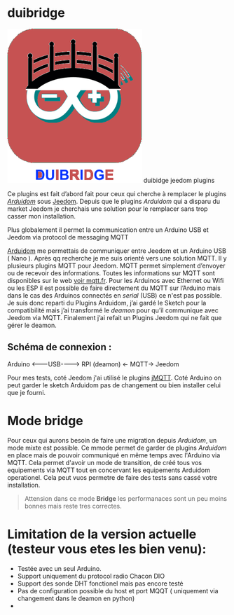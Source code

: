 # duibridge

![configuration-deamon](doc/images/duibridge_icon.png)
duibidge jeedom plugins

Ce plugins est fait d’abord fait pour ceux qui cherche à remplacer le plugins *[Arduidom](https://github.com/bobox59/arduidom)* sous [Jeedom](https://www.jeedom.com/site/fr/). Depuis que le plugins *Arduidom* qui a disparu du market Jeedom je cherchais une solution pour le remplacer sans trop casser mon installation.

Plus globalement il permet la communication entre un Arduino USB et Jeedom via protocol de messaging MQTT

[Arduidom](https://github.com/bobox59/arduidom) me permettais de communiquer entre Jeedom et un Arduino USB ( Nano ). Après qq recherche je me suis orienté vers une solution MQTT. Il y plusieurs plugins MQTT pour Jeedom. MQTT permet simplement d’envoyer ou de recevoir des informations. Toutes les informations sur MQTT sont disponibles sur le web [voir mqtt.fr](http://mqtt.fr).
Pour les Arduinos avec Ethernet ou Wifi ou les ESP il est possible de faire directement du MQTT sur l’Arduino mais dans le cas des Arduinos connectés en *serial* (USB) ce n'est pas possible. Je suis donc reparti du Plugins Arduidom, j’ai gardé le Sketch pour la compatibilité mais j’ai transformé le *deamon* pour qu’il communique avec Jeedom via MQTT. Finalement j’ai refait un Plugins Jeedom qui ne fait que gérer le deamon. 

Schéma de connexion :
---------------------

Arduino <---USB----> RPI (deamon) <- MQTT-> Jeedom 

Pour mes tests, coté Jeedom j'ai utilisé le plugins [jMQTT](https://github.com/domotruc/jMQTT). 
Coté Arduino on peut garder le sketch Arduidom pas de changement ou bien installer celui que je fourni.

Mode bridge
===========

Pour ceux qui aurons besoin de faire une migration depuis *Arduidom*, un mode mixte est possible. Ce mmode permet de garder de plugins *Arduidom* en place mais de pouvoir communiqué en même temps avec l'Arduino via MQTT. Cela permet d'avoir un mode de transition, de créé tous vos equipements via MQTT tout en concervant les equipements Arduidom operationel. Cela peut vuos permetre de faire des tests sans cassé votre installation.

> Attension dans ce mode **Bridge** les performanaces sont un peu moins bonnes mais reste tres correctes.




Limitation de la version actuelle (testeur vous etes les bien venu):
====================================================================
 - Testée avec un seul Arduino. 
 - Support uniquement du protocol radio Chacon DIO
 - Support des sonde DHT fonctionel mais pas encore testé 
 - Pas de configuration possible du host et port MQQT ( uniquement via changement dans le deamon en python) 
 - 


